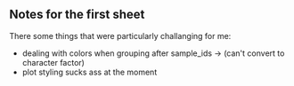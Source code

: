 ## Notes for the first sheet
There some things that were particularly challanging for me:
- dealing with colors when grouping after sample_ids -> (can't convert to character factor)
- plot styling sucks ass at the moment